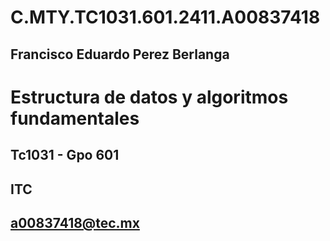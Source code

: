 # C.MTY.TC1031.601.2411.A00837418
## Francisco Eduardo Perez Berlanga 
# Estructura de datos y algoritmos fundamentales 
## Tc1031 - Gpo 601
## ITC 
## a00837418@tec.mx 